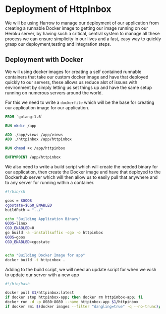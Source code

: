 # Deployment of HttpInbox
We will be using Harrow to manage our deployment of our application from creating
a runnable Docker image to getting our image running on our Heroku server, by
having such a critical, central system to manage all these process we can ensure
simplicity in our lives and a fast, easy way to quickly grasp our deployment,testing
and integration steps.


## Deployment with Docker
We will using docker images for creating a self contained runnable containers that
take our custom docker image and have that deployed quickly to our servers, these
allows us reduce alot of issues with environment by simply letting us set things up
and have the same setup running on numerous servers around the world.

For this we need to write a `dockerfile` which will be the base for creating our
application image for our application.


```dockerfile
FROM `golang:1.6`

RUN mkdir /app

ADD ./app/views /app/views
ADD ./httpinbox /app/httpinbox

RUN chmod +x /app/httpinbox

ENTRYPOINT /app/httpinbox
```

We also need to write a build script which will create the needed binary for our
application, then create the Docker image and have that deployed to the Dockerhub
server which will then allow us to easily pull that anywhere and to any server
for running within a container.

```sh
#!/bin/sh

goos = $GOOS
cgostate=$CGO_ENABLED
buildPath = "../"

echo "Building Application Binary"
GOOS=linux
CGO_ENABLED=0
go build -a -installsuffix -cgo -o httpinbox
GOOS=goos
CGO_ENABLED=cgostate


echo "Building Docker Image for app"
docker build -t httpinbox .

```

Adding to the build script, we will need an update script for when we wish to
update our server with a new app

```sh
#!/bin/bash

docker pull $1/httpinbox:latest
if docker stop httpinbox-app; then docker rm httpinbox-app; fi
docker run -d -p 8080:8080 --name httpinbox-app $1/httpinbox
if docker rmi $(docker images --filter "dangling=true" -q --no-trunc); then :; fi

```
